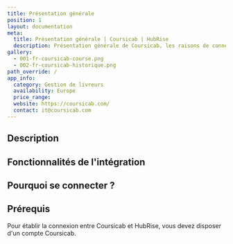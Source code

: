 ```yaml
---
title: Présentation générale
position: 1
layout: documentation
meta:
  title: Présentation générale | Coursicab | HubRise
  description: Présentation générale de Coursicab, les raisons de connecter votre caisse à HubRise et liste des fonctionnalités de l'intégration avec HubRise.
gallery:
  - 001-fr-coursicab-course.png
  - 002-fr-coursicab-historique.png
path_override: /
app_info:
  category: Gestion de livreurs
  availability: Europe
  price_range:
  website: https://coursicab.com/
  contact: it@coursicab.com
---
```


## Description

## Fonctionnalités de l'intégration

## Pourquoi se connecter ?

## Prérequis

Pour établir la connexion entre Coursicab et HubRise, vous devez disposer d'un compte Coursicab.
